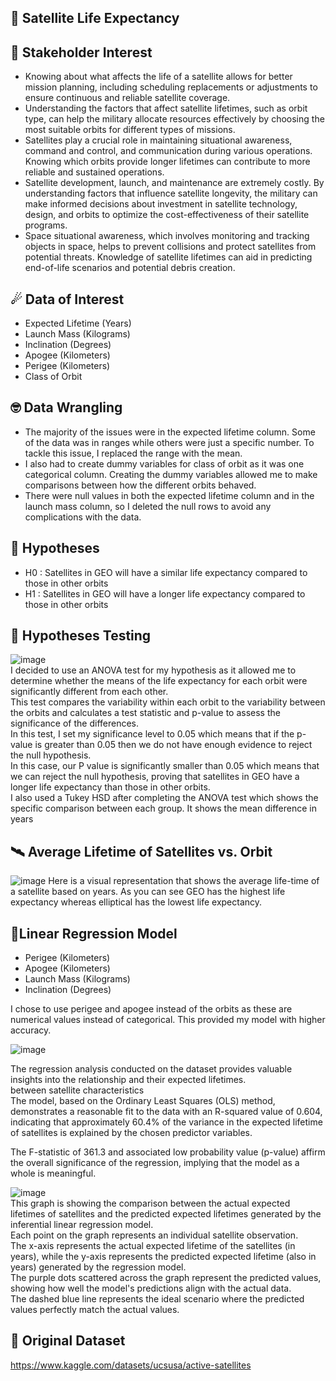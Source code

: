 ## 🌌 Satellite Life Expectancy 

## 💼 Stakeholder Interest
- Knowing about what affects the life of a satellite allows for better mission planning, including scheduling replacements or adjustments to ensure continuous and reliable satellite coverage.
- Understanding the factors that affect satellite lifetimes, such as orbit type, can help the military allocate resources effectively by choosing the most suitable orbits for different types of missions.  
- Satellites play a crucial role in maintaining situational awareness, command and control, and communication during various operations. Knowing which orbits provide longer lifetimes can contribute to more reliable and sustained operations.
- Satellite development, launch, and maintenance are extremely costly. By understanding factors that influence satellite longevity, the military can make informed decisions about investment in satellite technology, design, and orbits to optimize the cost-effectiveness of their satellite programs.
- Space situational awareness, which involves monitoring and tracking objects in space, helps to prevent collisions and protect satellites from potential threats. Knowledge of satellite lifetimes can aid in predicting end-of-life scenarios and potential debris creation.

## ☄ Data of Interest
- Expected Lifetime (Years)
- Launch Mass (Kilograms)
- Inclination (Degrees)
- Apogee (Kilometers)
- Perigee (Kilometers)
- Class of Orbit

## 🤓 Data Wrangling
- The majority of the issues were in the expected lifetime column. Some of the data was in ranges while others were just a specific number. To tackle this issue, I replaced the range with the mean. 
- I also had to create dummy variables for class of orbit as it was one categorical column. Creating the dummy variables allowed me to make comparisons between how the different orbits behaved. 
- There were null values in both the expected lifetime column and in the launch mass column, so I deleted the null rows to avoid any complications with the data. 

## 🔬 Hypotheses
- H0 : Satellites in GEO will have a similar life expectancy compared to those in other orbits                   
- H1 : Satellites in GEO will have a longer life expectancy compared to those in other orbits             

## 🧪 Hypotheses Testing
![image](https://github.com/joshlynj/active_satellites/assets/96899068/37143179-f237-4a8a-ac53-5ca8cce17e71)           
I decided to use an ANOVA test for my hypothesis as it allowed me to determine whether the means of the life expectancy for each orbit were significantly different from each other.        
This test compares the variability within each orbit to the variability between the orbits and calculates a test statistic and p-value to assess the significance of the differences.   
In this test, I set my significance level to 0.05 which means that if the p-value is greater than 0.05 then we do not have enough evidence to reject the null hypothesis.     
In this case, our P value is significantly smaller than 0.05 which means that we can reject the null hypothesis, proving that satellites in GEO have a longer life expectancy than those in other orbits.           
I also used a Tukey HSD after completing the ANOVA test which shows the specific comparison between each group. It shows the mean difference in years 



## 🛰 Average Lifetime of Satellites vs. Orbit
![image](https://github.com/joshlynj/active_satellites/assets/96899068/1165e4f1-807f-4df7-b893-19e58733d54d)
Here is a visual representation that shows the average life-time of a satellite based on years.
As you can see GEO has the highest life expectancy whereas elliptical has the lowest life expectancy. 


## 📡Linear Regression Model
- Perigee (Kilometers) 
- Apogee (Kilometers)
- Launch Mass (Kilograms)
- Inclination (Degrees)

I chose to use perigee and apogee instead of the orbits as these are numerical values instead of categorical. This provided my model with higher accuracy. 

![image](https://github.com/joshlynj/active_satellites/assets/96899068/127bfd18-45cb-456c-8942-46185ae7acb2)

The regression analysis conducted on the dataset provides valuable insights into the relationship and their expected lifetimes.      
between satellite characteristics           
The model, based on the Ordinary Least Squares (OLS) method, demonstrates a reasonable fit to the data with an R-squared value of 0.604, indicating that approximately 60.4% of the variance in the expected lifetime of satellites is explained by the chosen predictor variables.              

The F-statistic of 361.3 and associated low probability value (p-value) affirm the overall significance of the regression, implying that the model as a whole is meaningful.  
        
![image](https://github.com/joshlynj/active_satellites/assets/96899068/9d92057f-ff86-4192-9f89-c549af8cfd3e)          
This graph is showing the comparison between the actual expected lifetimes of satellites and the predicted expected lifetimes generated by the inferential linear regression model.        
Each point on the graph represents an individual satellite observation.          
The x-axis represents the actual expected lifetime of the satellites (in years), while the y-axis represents the predicted expected lifetime (also in years) generated by the regression model.        
The purple dots scattered across the graph represent the predicted values, showing how well the model's predictions align with the actual data.           
The dashed blue line represents the ideal scenario where the predicted values perfectly match the actual values.         

## 🌠 Original Dataset
https://www.kaggle.com/datasets/ucsusa/active-satellites
